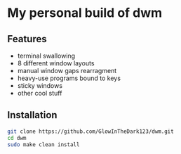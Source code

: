 # My personal build of dwm

## Features
- terminal swallowing 
- 8 different window layouts
- manual window gaps rearragment
- heavy-use programs bound to keys
- sticky windows
- other cool stuff

## Installation
```bash
git clone https://github.com/GlowInTheDark123/dwm.git
cd dwm
sudo make clean install
```
